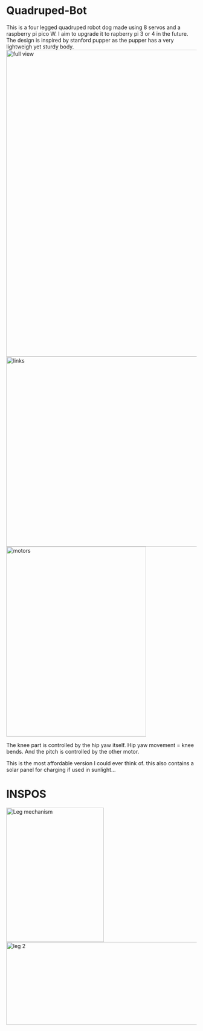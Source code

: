 # Quadruped-Bot
This is a four legged quadruped robot dog made using 8 servos and a raspberry pi pico W. I aim to upgrade it to rapberry pi 3 or 4 in the future.
The design is inspired by stanford pupper as the pupper has a very lightweigh yet sturdy body.
<img width="1255" height="811" alt="full view" src="https://github.com/user-attachments/assets/1ce0ccc5-9fb5-4041-b397-f820c0e982df" />
<img width="571" height="502" alt="links" src="https://github.com/user-attachments/assets/87a1bd8d-7337-4edc-8faa-53475260c64f" />
<img width="370" height="502" alt="motors" src="https://github.com/user-attachments/assets/43834372-396c-4c87-9a0c-23d769968756" />

The knee part is controlled by the hip yaw itself. Hip yaw movement = knee bends. And the pitch is controlled by the other motor.

This is the most affordable version I could ever think of. this also contains a solar panel for charging if used in sunlight...

# INSPOS
<img width="258" height="355" alt="Leg mechanism" src="https://github.com/user-attachments/assets/0e2e3def-e412-4828-b751-ce423e438e5e" />
<img width="651" height="219" alt="leg 2" src="https://github.com/user-attachments/assets/b4e7f217-a8e9-422f-a711-7a7d1fbbcdb4" />
